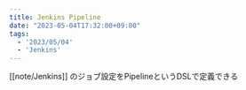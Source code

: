 ```yaml
---
title: Jenkins Pipeline
date: "2023-05-04T17:32:00+09:00"
tags:
  - '2023/05/04'
  - 'Jenkins'
---
```


[[note/Jenkins]] のジョブ設定をPipelineというDSLで定義できる
